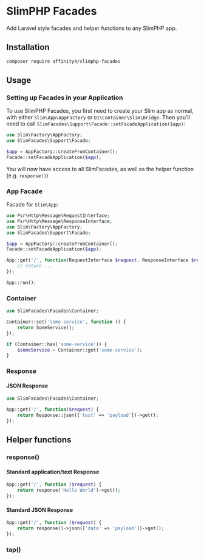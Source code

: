 # SlimPHP Facades

Add Laravel style facades and helper functions to any SlimPHP app.

## Installation

```bash
composer require affinity4/slimphp-facades
```

## Usage

### Setting up Facades in your Application

To use SlimPHP Facades, you first need to create your Slim app as normal, with either `Slim\App\AppFactory` or `DI\Container\Slim\Bridge`. Then you'll need to call `SlimFacades\Support\Facade::setFacadeApplication($app)`:

```php
use Slim\Factory\AppFactory;
use SlimFacades\Support\Facade;

$app = AppFactory::createFromContainer();
Facade::setFacadeApplication($app);
```

You will now have access to all SlimFacades, as well as the helper function (e.g. `response()`)

### App Facade

Facade for `Slim\App`:

```php
use Psr\Http\Message\RequestInterface;
use Psr\Http\Message\ResponseInterface;
use Slim\Factory\AppFactory;
use SlimFacades\Support\Facade;

$app = AppFactory::createFromContainer();
Facade::setFacadeApplication($app);

App::get('/', function(RequestInterface $request, ResponseInterface $response) {
    // return ...
});

App::run();
```

### Container

```php
use SlimFacades\Facades\Container;

Container::set('some-service', function () {
    return SomeService();
});

if (Container::has('some-service')) {
    $someService = Container::get('some-service');
}
```

### Response

#### JSON Response

```php
use SlimFacades\Facades\Container;

App::get('/', function($request) {
    return Response::json(['test' => 'payload'])->get();
});
```

## Helper functions

### response()

#### Standard application/text Response

```php
App::get('/', function ($request) {
    return response('Hello World')->get();
});
```

#### Standard JSON Response

```php
App::get('/', function ($request) {
    return response()->json(['data' => 'payload'])->get();
});
```

### tap()

```php

```